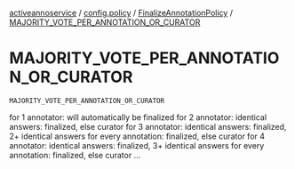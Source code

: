 [activeannoservice](../../index.md) / [config.policy](../index.md) / [FinalizeAnnotationPolicy](index.md) / [MAJORITY_VOTE_PER_ANNOTATION_OR_CURATOR](./-m-a-j-o-r-i-t-y_-v-o-t-e_-p-e-r_-a-n-n-o-t-a-t-i-o-n_-o-r_-c-u-r-a-t-o-r.md)

# MAJORITY_VOTE_PER_ANNOTATION_OR_CURATOR

`MAJORITY_VOTE_PER_ANNOTATION_OR_CURATOR`

for 1 annotator: will automatically be finalized
for 2 annotator: identical answers: finalized, else curator
for 3 annotator: identical answers: finalized, 2+ identical answers for every annotation: finalized, else curator
for 4 annotator: identical answers: finalized, 3+ identical answers for every annotation: finalized, else curator
...

